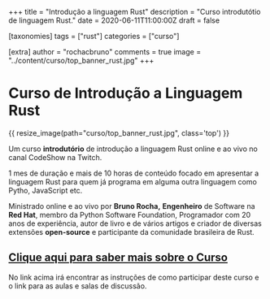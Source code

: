 +++
title = "Introdução a linguagem Rust"
description = "Curso introdutótio de linguagem Rust."
date = 2020-06-11T11:00:00Z
draft = false

[taxonomies]
tags = ["rust"]
categories = ["curso"]

[extra]
author = "rochacbruno"
comments = true
image = "../content/curso/top_banner_rust.jpg"
+++

# Curso de Introdução a Linguagem Rust

{{ resize_image(path="curso/top_banner_rust.jpg", class='top') }}

Um curso **introdutório** de introdução a linguagem Rust online e ao vivo no canal CodeShow na Twitch.

1 mes de duração e mais de 10 horas de conteúdo focado em apresentar a linguagem Rust para quem já programa em alguma outra linguagem como Pytho, JavaScript etc.

Ministrado online e ao vivo por **Bruno Rocha,** **Engenheiro** de Software na **Red Hat**, membro da Python Software Foundation, Programador com 20 anos de experiência, autor de livro e de vários artigos e criador de diversas extensões **open-source** e participante da comunidade brasileira de Rust.

## [Clique aqui para saber mais sobre o Curso](https://skip.gg/curso-rust-codeshow)

No link acima irá encontrar as instruções de como participar deste curso e o link para as aulas e salas de discussão.
